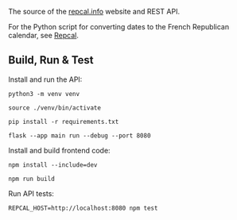 
The source of the [repcal.info](https://repcal.info) website and REST API.

For the Python script for converting dates to the French Republican calendar, see [Repcal](https://github.com/dekadans/repcal).

## Build, Run & Test

Install and run the API:

```shell
python3 -m venv venv

source ./venv/bin/activate

pip install -r requirements.txt

flask --app main run --debug --port 8080
```

Install and build frontend code:

```shell
npm install --include=dev

npm run build
```

Run API tests:

```shell
REPCAL_HOST=http://localhost:8080 npm test
```